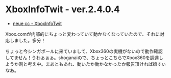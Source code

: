 # XboxInfoTwit - ver.2.4.0.4

* [neue cc - XboxInfoTwit](http://neue.cc/software/xboxinfotwit "neue cc - XboxInfoTwit")

Xbox.comが内部的にちょっと変わっていて動かなくなっていたので、それに対応しました。多分！

ちょっと今シンガポールに来ていまして、Xbox360の実機がないので動作確認してません！うわぁぁぁ。shoganaiので、ちょっとこちらでXbox360を調達しようか割と考え中。まあともあれ、動いたか動かなかったか報告頂ければ嬉すぃなあ。